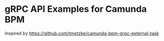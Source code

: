 # gRPC API Examples for Camunda BPM

Inspired by https://github.com/tmetzke/camunda-bpm-grpc-external-task
